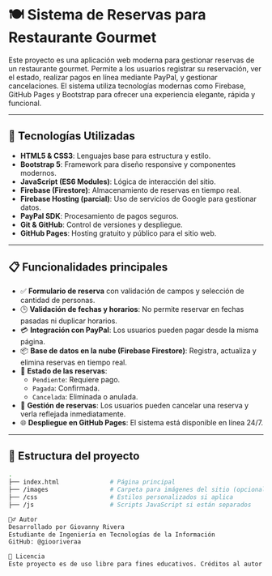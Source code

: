 # 🍽️ Sistema de Reservas para Restaurante Gourmet

Este proyecto es una aplicación web moderna para gestionar reservas de un restaurante gourmet. Permite a los usuarios registrar su reservación, ver el estado, realizar pagos en línea mediante PayPal, y gestionar cancelaciones. El sistema utiliza tecnologías modernas como Firebase, GitHub Pages y Bootstrap para ofrecer una experiencia elegante, rápida y funcional.

---

## 🚀 Tecnologías Utilizadas

- **HTML5 & CSS3**: Lenguajes base para estructura y estilo.
- **Bootstrap 5**: Framework para diseño responsive y componentes modernos.
- **JavaScript (ES6 Modules)**: Lógica de interacción del sitio.
- **Firebase (Firestore)**: Almacenamiento de reservas en tiempo real.
- **Firebase Hosting (parcial)**: Uso de servicios de Google para gestionar datos.
- **PayPal SDK**: Procesamiento de pagos seguros.
- **Git & GitHub**: Control de versiones y despliegue.
- **GitHub Pages**: Hosting gratuito y público para el sitio web.

---

## 📋 Funcionalidades principales

- ✅ **Formulario de reserva** con validación de campos y selección de cantidad de personas.
- 🕒 **Validación de fechas y horarios**: No permite reservar en fechas pasadas ni duplicar horarios.
- 💳 **Integración con PayPal**: Los usuarios pueden pagar desde la misma página.
- 📦 **Base de datos en la nube (Firebase Firestore)**: Registra, actualiza y elimina reservas en tiempo real.
- 🔄 **Estado de las reservas**:
  - `Pendiente`: Requiere pago.
  - `Pagada`: Confirmada.
  - `Cancelada`: Eliminada o anulada.
- 🔧 **Gestión de reservas**: Los usuarios pueden cancelar una reserva y verla reflejada inmediatamente.
- 🌐 **Despliegue en GitHub Pages**: El sistema está disponible en línea 24/7.

---

## 📁 Estructura del proyecto

```bash
.
├── index.html              # Página principal
├── /images                 # Carpeta para imágenes del sitio (opcional)
├── /css                    # Estilos personalizados si aplica
├── /js                     # Scripts JavaScript si están separados

🙋‍♂️ Autor
Desarrollado por Giovanny Rivera
Estudiante de Ingeniería en Tecnologías de la Información
GitHub: @giooriveraa

📄 Licencia
Este proyecto es de uso libre para fines educativos. Créditos al autor original. Puedes adaptarlo o mejorarlo dando reconocimiento adecuado.

